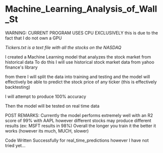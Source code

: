 # Machine_Learning_Analysis_of_Wall_St

 WARNING: CURRENT PROGRAM USES CPU EXCLUSIVELY
 this is due to the fact that I do not own a GPU

 *Tickers.txt is a text file with all the stocks on the NASDAQ*

 I created a Machine Learning model that analyzes the stock market from historical data
 To do this I will use historical stock market data from yahoo finance's library

 from there I will split the data into training and testing and the model will effectively be able to predict the stock price of any ticker (this is effectively backtesting)

 I will attempt to produce 100% accuracy

 Then the model will be tested on real time data

 POST REMARKS: Currently the model performs extremely well with an R2 score of 99% with AAPL however different stocks may produce different results (ex: MSFT results in 98%)
 Overall the longer you train it the better it works (however its much, MUCH, slower)

 Code Written Successfully for real_time_predictions however I have not tried yet...